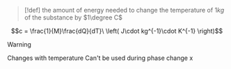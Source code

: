 > [!def] 
> the amount of energy needed to change the temperature of $1kg$ of the substance by $1\degree C$

$$c = \frac{1}{M}\frac{dQ}{dT}\ \left( J\cdot kg^{-1}\cdot K^{-1} \right)$$
> [!Warning]
> Changes with temperature
> Can't be used during phase change
x